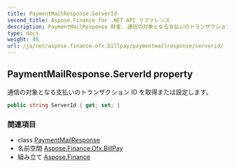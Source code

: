 ```yaml
---
title: PaymentMailResponse.ServerId
second_title: Aspose.Finance for .NET API リファレンス
description: PaymentMailResponse 財産. 通信の対象となる支払いのトランザクション ID を取得または設定します
type: docs
weight: 40
url: /ja/net/aspose.finance.ofx.billpay/paymentmailresponse/serverid/
---
```

## PaymentMailResponse.ServerId property

通信の対象となる支払いのトランザクション ID を取得または設定します。

```csharp
public string ServerId { get; set; }
```

### 関連項目

* class [PaymentMailResponse](../)
* 名前空間 [Aspose.Finance.Ofx.BillPay](../../paymentmailresponse/)
* 組み立て [Aspose.Finance](../../../)


